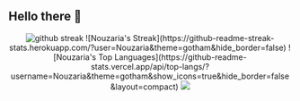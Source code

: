 ## Hello there 👋
<p align="center">
  <img src="https://github-readme-stats.vercel.app/api?username=Nouzaria&theme=gotham&show_icons=true&hide_border=false&count_private=true" alt="github streak" />
  ![Nouzaria's Streak](https://github-readme-streak-stats.herokuapp.com/?user=Nouzaria&theme=gotham&hide_border=false)
  ![Nouzaria's Top Languages](https://github-readme-stats.vercel.app/api/top-langs/?username=Nouzaria&theme=gotham&show_icons=true&hide_border=false&layout=compact)
  <a href="https://count.getloli.com/"><img src="https://count.getloli.com/@:Nouzaria?name=%3ANouzaria&theme=booru-lewd&padding=7&offset=0&align=top&scale=1&pixelated=1&darkmode=auto"/></a><br/>
</p>

<!--
**Nouzaria/Nouzaria** is a ✨ _special_ ✨ repository because its `README.md` (this file) appears on your GitHub profile.

Here are some ideas to get you started:

- 🔭 I’m currently working on ...
- 🌱 I’m currently learning ...
- 👯 I’m looking to collaborate on ...
- 🤔 I’m looking for help with ...
- 💬 Ask me about ...
- 📫 How to reach me: ...
- 😄 Pronouns: ...
- ⚡ Fun fact: ...
-->
